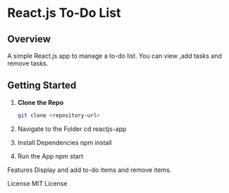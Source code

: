 # React.js To-Do List

## Overview
A simple React.js app to manage a to-do list. You can view ,add tasks and remove tasks.

## Getting Started

1. **Clone the Repo**
   ```bash
   git clone <repository-url>

2. Navigate to the Folder
    cd reactjs-app

3. Install Dependencies
    npm install

4. Run the App
    npm start

Features
Display and add to-do items and remove items.

License
MIT License

